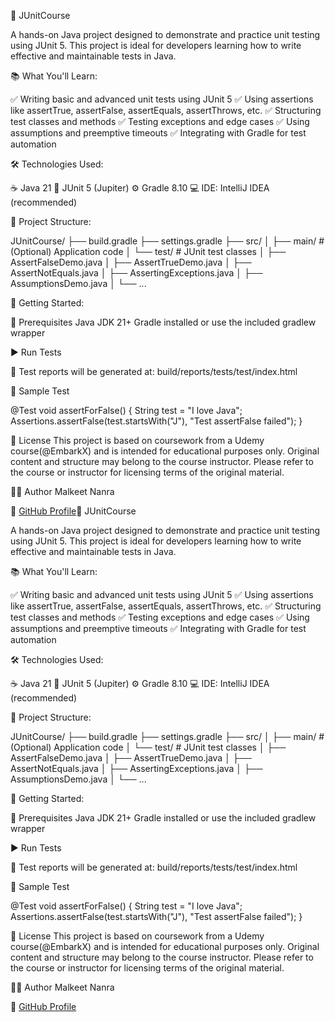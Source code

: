 🧪 JUnitCourse

A hands-on Java project designed to demonstrate and practice unit testing using JUnit 5. This project is ideal for developers learning how to write effective and maintainable tests in Java.

📚 What You'll Learn:

✅ Writing basic and advanced unit tests using JUnit 5
✅ Using assertions like assertTrue, assertFalse, assertEquals, assertThrows, etc.
✅ Structuring test classes and methods
✅ Testing exceptions and edge cases
✅ Using assumptions and preemptive timeouts
✅ Integrating with Gradle for test automation


🛠️ Technologies Used:

☕ Java 21
🧪 JUnit 5 (Jupiter)
⚙️ Gradle 8.10
💻 IDE: IntelliJ IDEA (recommended)


📁 Project Structure:

JUnitCourse/
├── build.gradle
├── settings.gradle
├── src/
│   ├── main/         # (Optional) Application code
│   └── test/         # JUnit test classes
│       ├── AssertFalseDemo.java
│       ├── AssertTrueDemo.java
│       ├── AssertNotEquals.java
│       ├── AssertingExceptions.java
│       ├── AssumptionsDemo.java
│       └── ...


🚀 Getting Started:

🔧 Prerequisites
Java JDK 21+
Gradle installed or use the included gradlew wrapper

▶️ Run Tests

📄 Test reports will be generated at:
build/reports/tests/test/index.html

🧪 Sample Test

@Test
void assertForFalse() {
     String test = "I love Java";
     Assertions.assertFalse(test.startsWith("J"), "Test assertFalse failed");
     }


📄 License
This project is based on coursework from a Udemy course(@EmbarkX) and is intended for educational purposes only.
Original content and structure may belong to the course instructor.
Please refer to the course or instructor for licensing terms of the original material.

🙋‍♂️ Author
Malkeet Nanra

🔗 [GitHub Profile](https://github.com/malkeetnanra/)🧪 JUnitCourse

A hands-on Java project designed to demonstrate and practice unit testing using JUnit 5. This project is ideal for developers learning how to write effective and maintainable tests in Java.

📚 What You'll Learn:

✅ Writing basic and advanced unit tests using JUnit 5
✅ Using assertions like assertTrue, assertFalse, assertEquals, assertThrows, etc.
✅ Structuring test classes and methods
✅ Testing exceptions and edge cases
✅ Using assumptions and preemptive timeouts
✅ Integrating with Gradle for test automation


🛠️ Technologies Used:

☕ Java 21
🧪 JUnit 5 (Jupiter)
⚙️ Gradle 8.10
💻 IDE: IntelliJ IDEA (recommended)


📁 Project Structure:

JUnitCourse/
├── build.gradle
├── settings.gradle
├── src/
│   ├── main/         # (Optional) Application code
│   └── test/         # JUnit test classes
│       ├── AssertFalseDemo.java
│       ├── AssertTrueDemo.java
│       ├── AssertNotEquals.java
│       ├── AssertingExceptions.java
│       ├── AssumptionsDemo.java
│       └── ...


🚀 Getting Started:

🔧 Prerequisites
Java JDK 21+
Gradle installed or use the included gradlew wrapper

▶️ Run Tests

📄 Test reports will be generated at:
build/reports/tests/test/index.html

🧪 Sample Test

@Test
void assertForFalse() {
     String test = "I love Java";
     Assertions.assertFalse(test.startsWith("J"), "Test assertFalse failed");
    }


📄 License
This project is based on coursework from a Udemy course(@EmbarkX) and is intended for educational purposes only.
Original content and structure may belong to the course instructor.
Please refer to the course or instructor for licensing terms of the original material.

🙋‍♂️ Author
Malkeet Nanra

🔗 [GitHub Profile](https://github.com/malkeetnanra/)
